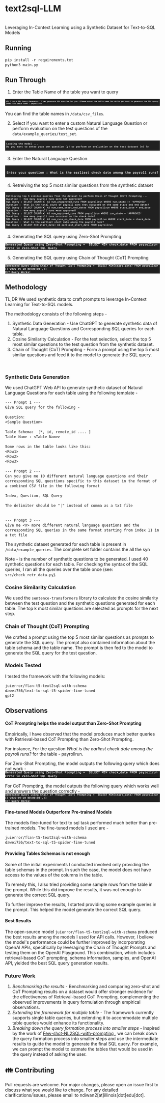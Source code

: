 # text2sql-LLM
<br>
Leveraging In-Context Learning using a Synthetic Dataset for Text-to-SQL Models

## Running
```
pip install -r requirements.txt
python3 main.py
```

## Run Through
1. Enter the Table Name of the table you want to query

![plot](images/stage1.png)*<p style="text-align: center;"></p>*

You can find the table names in ```/data/csv_files```.

2. Select if you want to enter a custom Natural Language Question or perform evaluation on the test questions of the ```data/example_queries/test_set```.

![plot](images/stage2.png)*<p style="text-align: center;"></p>*

3. Enter the Natural Language Question

![plot](images/stage3.png)*<p style="text-align: center;"></p>*

4. Retreiving the top 5 most similar questions from the synthetic dataset

![plot](images/stage4.png)*<p style="text-align: center;"></p>*

4. Generating the SQL query using Zero-Shot Prompting

![plot](images/stage5a.png)*<p style="text-align: center;"></p>*

5. Generating the SQL query using Chain of Thought (CoT) Prompting

![plot](images/stage5b.png)*<p style="text-align: center;"></p>*

## Methodology

TL;DR 
We used synthetic data to craft prompts to leverage In-Context Learning for Text-to-SQL models. 

The methodology consists of the following steps -
<ol>
    <li> Synthetic Data Generation - Use ChatGPT to generate synthetic data of Natural Language Questions and Corresponding SQL queries for each table.
    <li> Cosine Similarity Calculation - For the test selection, select the top 5 most similar questions to the test question from the synthetic dataset.
    <li> Chain of Thought (CoT) Prompting - Form a prompt using the top 5 most similar questions and feed it to the model to generate the SQL query.
</ol>

<br>

### Synthetic Data Generation
We used ChatGPT Web API to generate synthetic dataset of Natural Language Questions for each table using the following template - 

```
--- Prompt 1 ---
Give SQL query for the following -

Question:
<Sample Question>

Table Schema:  [*, id, remote_id .... ]
Table Name : <Table Name>

Some rows in the table looks like this:
<Row1>
<Row2>
<Row3>

--- Prompt 2 ---
Can you give me 10 different natural language questions and their corresponding SQL questions specific to this dataset in the format of a combined CSV file in the following format

Index, Question, SQL Query

The delimiter should be "|" instead of comma as a txt file 


--- Prompt 3 ---
Give me <X> more different natural language questions and the corresponding SQL queries in the same format starting from index 11 in a txt file
```

The synthetic dataset generated for each table is present in ```/data/example_queries```. The complete set folder contains the all the syn
<br>

Note - <X> is the number of synthetic questions to be generated. I used 40 synthetic questions for each table.
For checking the syntax of the SQL queries, I ran all the queries over the table once (see: ```src/check_retr_data.py```).


### Cosine Similarity Calculation
We used the ```sentence-transformers``` library to calculate the cosine similarity between the test question and the synthetic questions generated for each table. The top k most similar questions are selected as prompts for the next step.
<br>

### Chain of Thought (CoT) Prompting
We crafted a prompt using the top 5 most similar questions as prompts to generate the SQL query. The prompt also contained information about the table schema and the table name. The prompt is then fed to the model to generate the SQL query for the test question.
<br>

### Models Tested
I tested the framework with the following models:

```
juierror/flan-t5-text2sql-with-schema
dawei756/text-to-sql-t5-spider-fine-tuned
gpt2
```

## Observations

#### <b> CoT Prompting helps the model output than Zero-Shot Prompting </b>
Empirically, I have observed that the model produces much better queries with Retrieval-based CoT Prompting than Zero-Shot Prompting.

For instance, For the question <i> What is the earliest check date among the payroll runs? </i> for the table - payrollrun.
 
For Zero-Shot Prompting, the model outputs the following query which does not work -
![plot](images/stage5a.png)*<p style="text-align: center;"></p>*

For CoT Prompting, the model outputs the following query which works well and answers the question correctly - 
![plot](images/stage5b.png)*<p style="text-align: center;"></p>*

####  <b> Fine-tuned Models Outperform Pre-trained Models </b>

The models fine-tuned for text to sql task performed much better than pre-trained models. The fine-tuned models I used are -
```
juierror/flan-t5-text2sql-with-schema
dawei756/text-to-sql-t5-spider-fine-tuned
```

####  <b>  Providing Tables Schemas is not enough </b>
Some of the initial experiments I conducted involved only providing the table schemas in the prompt. In such the case, the model does not have access to the values of the columns in the table. 

To remedy this, I also tried providing some sample rows from the table in the prompt. While this did improve the results, it was not enough to generate the correct SQL query.

To further improve the results, I started providing some example queries in the prompt. This helped the model generate the correct SQL query.

#### <b> Best Results </b>
The open-source model ```juierror/flan-t5-text2sql-with-schema``` produced the best results among the models I used for API calls. However, I believe the model's performance could be further improved by incorporating OpenAI APIs, specifically by leveraging the Chain of Thought Prompts and testing them on the OpenAI Playground. This combination, which includes retrieval-based CoT prompting, schema information, samples, and OpenAI API, yielded the best SQL query generation results.

### Future Work
<ol> 
    <li> <i> Benchmarking the results </i> - Benchmarking and comparing zero-shot and CoT Prompting results on a dataset would offer stronger evidence for the effectiveness of Retrieval-based CoT Prompting, complementing the observed improvements in query formulation through empirical observations.
    <li> <i>Extending the framework for multiple table </i> - The framework currently supports single table queries, but extending it to accommodate multiple table queries would enhance its functionality.
    <li> <i> Breaking down the query formation process into smaller steps </i> - Inspired by the work of <a href="https://github.com/MohammadrezaPourreza/Few-shot-NL2SQL-with-prompting"> Few-shot-NL2SQL-with-prompting </a>, we can break down the query formation process into smaller steps and use the intermediate results to guide the model to generate the final SQL query. For example, we can prompt the model to estmate the tables that would be used in the query instead of asking the user.

</ol>


## 👪 Contributing
Pull requests are welcome. For major changes, please open an issue first to discuss what you would like to change. For any detailed clarifications/issues, please email to ndiwan2[at]illinois[dot]edu[dot].

